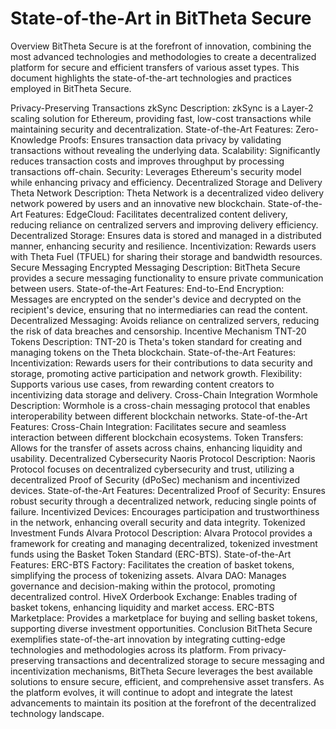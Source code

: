 
# State-of-the-Art in BitTheta Secure
Overview
BitTheta Secure is at the forefront of innovation, combining the most advanced technologies and methodologies to create a decentralized platform for secure and efficient transfers of various asset types. This document highlights the state-of-the-art technologies and practices employed in BitTheta Secure.

Privacy-Preserving Transactions
zkSync
Description: zkSync is a Layer-2 scaling solution for Ethereum, providing fast, low-cost transactions while maintaining security and decentralization.
State-of-the-Art Features:
Zero-Knowledge Proofs: Ensures transaction data privacy by validating transactions without revealing the underlying data.
Scalability: Significantly reduces transaction costs and improves throughput by processing transactions off-chain.
Security: Leverages Ethereum's security model while enhancing privacy and efficiency.
Decentralized Storage and Delivery
Theta Network
Description: Theta Network is a decentralized video delivery network powered by users and an innovative new blockchain.
State-of-the-Art Features:
EdgeCloud: Facilitates decentralized content delivery, reducing reliance on centralized servers and improving delivery efficiency.
Decentralized Storage: Ensures data is stored and managed in a distributed manner, enhancing security and resilience.
Incentivization: Rewards users with Theta Fuel (TFUEL) for sharing their storage and bandwidth resources.
Secure Messaging
Encrypted Messaging
Description: BitTheta Secure provides a secure messaging functionality to ensure private communication between users.
State-of-the-Art Features:
End-to-End Encryption: Messages are encrypted on the sender's device and decrypted on the recipient's device, ensuring that no intermediaries can read the content.
Decentralized Messaging: Avoids reliance on centralized servers, reducing the risk of data breaches and censorship.
Incentive Mechanism
TNT-20 Tokens
Description: TNT-20 is Theta's token standard for creating and managing tokens on the Theta blockchain.
State-of-the-Art Features:
Incentivization: Rewards users for their contributions to data security and storage, promoting active participation and network growth.
Flexibility: Supports various use cases, from rewarding content creators to incentivizing data storage and delivery.
Cross-Chain Integration
Wormhole
Description: Wormhole is a cross-chain messaging protocol that enables interoperability between different blockchain networks.
State-of-the-Art Features:
Cross-Chain Integration: Facilitates secure and seamless interaction between different blockchain ecosystems.
Token Transfers: Allows for the transfer of assets across chains, enhancing liquidity and usability.
Decentralized Cybersecurity
Naoris Protocol
Description: Naoris Protocol focuses on decentralized cybersecurity and trust, utilizing a decentralized Proof of Security (dPoSec) mechanism and incentivized devices.
State-of-the-Art Features:
Decentralized Proof of Security: Ensures robust security through a decentralized network, reducing single points of failure.
Incentivized Devices: Encourages participation and trustworthiness in the network, enhancing overall security and data integrity.
Tokenized Investment Funds
Alvara Protocol
Description: Alvara Protocol provides a framework for creating and managing decentralized, tokenized investment funds using the Basket Token Standard (ERC-BTS).
State-of-the-Art Features:
ERC-BTS Factory: Facilitates the creation of basket tokens, simplifying the process of tokenizing assets.
Alvara DAO: Manages governance and decision-making within the protocol, promoting decentralized control.
HiveX Orderbook Exchange: Enables trading of basket tokens, enhancing liquidity and market access.
ERC-BTS Marketplace: Provides a marketplace for buying and selling basket tokens, supporting diverse investment opportunities.
Conclusion
BitTheta Secure exemplifies state-of-the-art innovation by integrating cutting-edge technologies and methodologies across its platform. From privacy-preserving transactions and decentralized storage to secure messaging and incentivization mechanisms, BitTheta Secure leverages the best available solutions to ensure secure, efficient, and comprehensive asset transfers. As the platform evolves, it will continue to adopt and integrate the latest advancements to maintain its position at the forefront of the decentralized technology landscape.